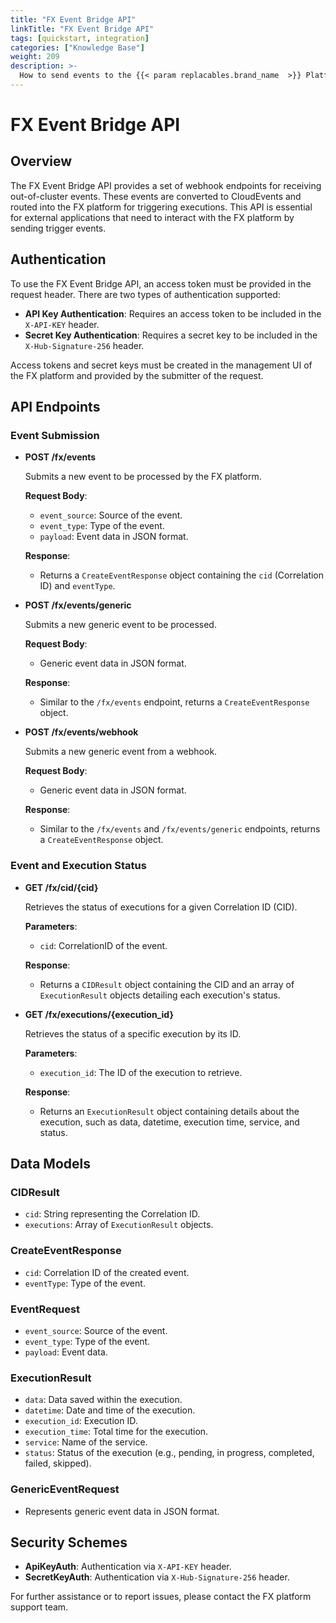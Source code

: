 ```yaml
---
title: "FX Event Bridge API"
linkTitle: "FX Event Bridge API"
tags: [quickstart, integration]
categories: ["Knowledge Base"]
weight: 209
description: >-
  How to send events to the {{< param replacables.brand_name  >}} Platform using the FX Event Bridge API
---
```


# FX Event Bridge API 

## Overview

The FX Event Bridge API provides a set of webhook endpoints for receiving out-of-cluster events. These events are converted to CloudEvents and routed into the FX platform for triggering executions. This API is essential for external applications that need to interact with the FX platform by sending trigger events.

## Authentication

To use the FX Event Bridge API, an access token must be provided in the request header. There are two types of authentication supported:

- **API Key Authentication**: Requires an access token to be included in the `X-API-KEY` header.
- **Secret Key Authentication**: Requires a secret key to be included in the `X-Hub-Signature-256` header.

Access tokens and secret keys must be created in the management UI of the FX platform and provided by the submitter of the request.

## API Endpoints

### Event Submission

- **POST /fx/events**

  Submits a new event to be processed by the FX platform.

  **Request Body**:
  - `event_source`: Source of the event.
  - `event_type`: Type of the event.
  - `payload`: Event data in JSON format.

  **Response**:
  - Returns a `CreateEventResponse` object containing the `cid` (Correlation ID) and `eventType`.

- **POST /fx/events/generic**

  Submits a new generic event to be processed.

  **Request Body**:
  - Generic event data in JSON format.

  **Response**:
  - Similar to the `/fx/events` endpoint, returns a `CreateEventResponse` object.

- **POST /fx/events/webhook**

  Submits a new generic event from a webhook.

  **Request Body**:
  - Generic event data in JSON format.

  **Response**:
  - Similar to the `/fx/events` and `/fx/events/generic` endpoints, returns a `CreateEventResponse` object.

### Event and Execution Status

- **GET /fx/cid/{cid}**

  Retrieves the status of executions for a given Correlation ID (CID).

  **Parameters**:
  - `cid`: CorrelationID of the event.

  **Response**:
  - Returns a `CIDResult` object containing the CID and an array of `ExecutionResult` objects detailing each execution's status.

- **GET /fx/executions/{execution_id}**

  Retrieves the status of a specific execution by its ID.

  **Parameters**:
  - `execution_id`: The ID of the execution to retrieve.

  **Response**:
  - Returns an `ExecutionResult` object containing details about the execution, such as data, datetime, execution time, service, and status.

## Data Models

### CIDResult

- `cid`: String representing the Correlation ID.
- `executions`: Array of `ExecutionResult` objects.

### CreateEventResponse

- `cid`: Correlation ID of the created event.
- `eventType`: Type of the event.

### EventRequest

- `event_source`: Source of the event.
- `event_type`: Type of the event.
- `payload`: Event data.

### ExecutionResult

- `data`: Data saved within the execution.
- `datetime`: Date and time of the execution.
- `execution_id`: Execution ID.
- `execution_time`: Total time for the execution.
- `service`: Name of the service.
- `status`: Status of the execution (e.g., pending, in progress, completed, failed, skipped).

### GenericEventRequest

- Represents generic event data in JSON format.

## Security Schemes

- **ApiKeyAuth**: Authentication via `X-API-KEY` header.
- **SecretKeyAuth**: Authentication via `X-Hub-Signature-256` header.

For further assistance or to report issues, please contact the FX platform support team.
